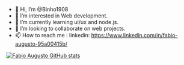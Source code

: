 - 👋 Hi, I’m @Binho1908
- 👀 I’m interested in Web development.
- 🌱 I’m currently learning ui/ux and node.js.
- 💞️ I’m looking to collaborate on web projects.
- 📫 How to reach me : 
linkedin: https://www.linkedin.com/in/fabio-augusto-95a00415b/

<!---
Binho1908/Binho1908 is a ✨ special ✨ repository because its `README.md` (this file) appears on your GitHub profile.
You can click the Preview link to take a look at your changes.
--->
[![Fabio Augusto GitHub stats](https://github-readme-stats.vercel.app/api?username=anuraghazra)](https://github.com/Binho1908/github-readme-stats)

